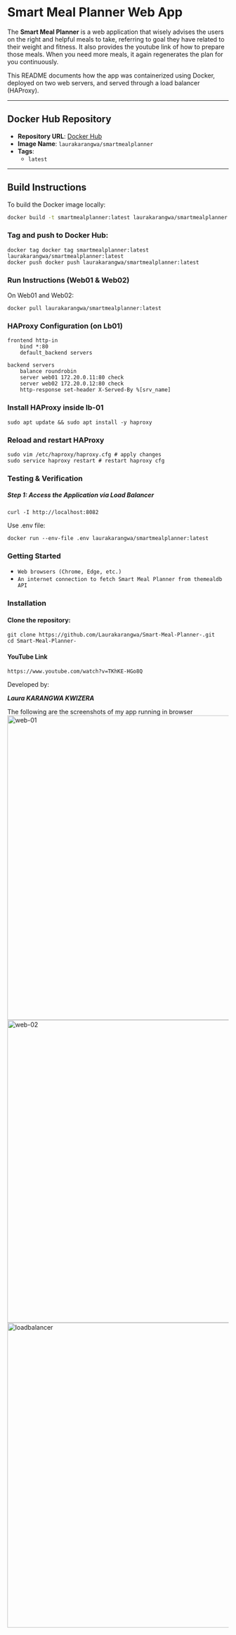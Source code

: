 
# Smart Meal Planner Web App

The **Smart Meal Planner** is a web application that wisely advises the users on the right and helpful meals to take, referring to goal they have related to their weight and fitness. It also provides the youtube link of how to prepare those meals. When you need more meals, it again regenerates the plan for you continuously. 

This README documents how the app was containerized using Docker, deployed on two web servers, and served through a load balancer (HAProxy).

---

## Docker Hub Repository

- **Repository URL**: [Docker Hub](https://hub.docker.com/repository/docker/laurakarangwa/smartmealplanner/general)
- **Image Name**: `laurakarangwa/smartmealplanner	`
- **Tags**:
  - `latest`

---

## Build Instructions

To build the Docker image locally:

```bash
docker build -t smartmealplanner:latest laurakarangwa/smartmealplanner:latest
```
### Tag and push to Docker Hub:
```
docker tag docker tag smartmealplanner:latest laurakarangwa/smartmealplanner:latest
docker push docker push laurakarangwa/smartmealplanner:latest
```
### Run Instructions (Web01 & Web02)
On Web01 and Web02:
```
docker pull laurakarangwa/smartmealplanner:latest
```
### HAProxy Configuration (on Lb01)
```
frontend http-in
    bind *:80
    default_backend servers

backend servers
    balance roundrobin
    server web01 172.20.0.11:80 check
    server web02 172.20.0.12:80 check
    http-response set-header X-Served-By %[srv_name]
```
### Install HAProxy inside lb-01
```
sudo apt update && sudo apt install -y haproxy
```
### Reload and restart HAProxy
```
sudo vim /etc/haproxy/haproxy.cfg # apply changes
sudo service haproxy restart # restart haproxy cfg
```
### Testing & Verification
##### Step 1: Access the Application via Load Balancer
```
curl -I http://localhost:8082
```

Use .env file:
```
docker run --env-file .env laurakarangwa/smartmealplanner:latest
```
### Getting Started

- `Web browsers (Chrome, Edge, etc.)`
- `An internet connection to fetch Smart Meal Planner from themealdb API`

### Installation
#### Clone the repository:
```
git clone https://github.com/Laurakarangwa/Smart-Meal-Planner-.git
cd Smart-Meal-Planner-
```
#### YouTube Link
```
https://www.youtube.com/watch?v=TKhKE-HGo8Q
```
Developed by:

***Laura KARANGWA KWIZERA***






The following are the screenshots of my app running in browser 
<img width="1366" height="691" alt="web-01" src="https://github.com/user-attachments/assets/50d842c3-3e69-491f-ba84-f639ab507f3e" />
<img width="1366" height="687" alt="web-02" src="https://github.com/user-attachments/assets/d119ae72-8842-4137-bce5-232e9046f3ab" />
<img width="1362" height="692" alt="loadbalancer" src="https://github.com/user-attachments/assets/77938a30-775f-4037-953f-77251a7c901d" />
